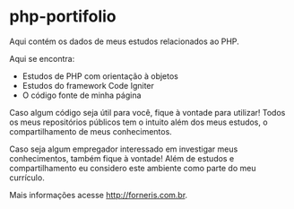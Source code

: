# php-portifolio

Aqui contém os dados de meus estudos relacionados ao PHP.

Aqui se encontra:

* Estudos de PHP com orientação à objetos
* Estudos do framework Code Igniter
* O código fonte de minha página

Caso algum código seja útil para você, fique à vontade para utilizar! Todos os meus repositórios públicos tem o intuito além dos meus estudos, o compartilhamento de meus conhecimentos.

Caso seja algum empregador interessado em investigar meus conhecimentos, também fique à vontade! Além de estudos e compartilhamento eu considero este ambiente como parte do meu currículo.

Mais informações acesse http://forneris.com.br.
